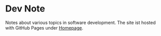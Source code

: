 # Dev Note

Notes about various topics in software development. The site ist hosted  with GitHub Pages under [Homepage](https://thomaszub.github.io/dev-note).